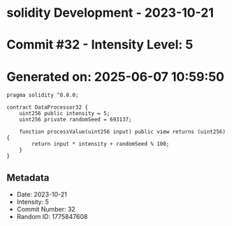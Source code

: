 ﻿# solidity Development - 2023-10-21
# Commit #32 - Intensity Level: 5
# Generated on: 2025-06-07 10:59:50
```solidity
pragma solidity ^0.8.0;

contract DataProcessor32 {
    uint256 public intensity = 5;
    uint256 private randomSeed = 693137;

    function processValue(uint256 input) public view returns (uint256) {
        return input * intensity + randomSeed % 100;
    }
}
```
## Metadata
- Date: 2023-10-21
- Intensity: 5
- Commit Number: 32
- Random ID: 1775847608
